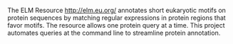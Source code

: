 The ELM Resource http://elm.eu.org/ annotates short eukaryotic motifs on protein sequences by matching regular expressions in protein regions that favor motifs.  The resource allows one protein query at a time.  This project automates queries at the command line to streamline protein annotation.